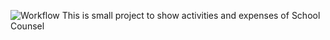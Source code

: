 ![Workflow](https://github.com/github/docs/actions/workflows/pages-build-deployment/badge.svg)
This is small project to show activities and expenses of School Counsel
